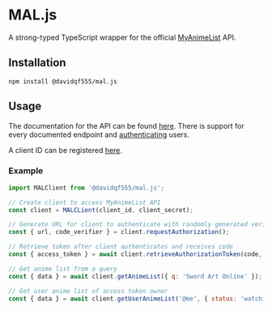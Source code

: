# MAL.js
A strong-typed TypeScript wrapper for the official [MyAnimeList](https://myanimelist.net/) API. 

## Installation
```
npm install @davidqf555/mal.js
```

## Usage

The documentation for the API can be found [here](https://myanimelist.net/apiconfig/references/api/v2). There is support for every documented endpoint and [authenticating](https://myanimelist.net/apiconfig/references/authorization) users. 

A client ID can be registered [here](https://myanimelist.net/apiconfig). 

### Example
```js
import MALClient from '@davidqf555/mal.js';

// Create client to access MyAnimeList API
const client = MALCLient(client_id, client_secret);

// Generate URL for client to authenticate with randomly generated verifer
const { url, code_verifier } = client.requestAuthorization();

// Retrieve token after client authenticates and receives code
const { access_token } = await client.retrieveAuthorizationToken(code, verifier);

// Get anime list from a query
const { data } = await client.getAnimeList({ q: 'Sword Art Online' });

// Get user anime list of access token owner
const { data } = await client.getUserAnimeList('@me', { status: 'watching' }, access_token);
```